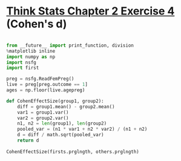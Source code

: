 # [Think Stats Chapter 2 Exercise 4](http://greenteapress.com/thinkstats2/html/thinkstats2003.html#toc24) (Cohen's d)

```python

from __future__ import print_function, division
%matplotlib inline
import numpy as np
import nsfg
import first

preg = nsfg.ReadFemPreg()
live = preg[preg.outcome == 1]
ages = np.floor(live.agepreg)

def CohenEffectSize(group1, group2):
    diff = group1.mean() - group2.mean()
    var1 = group1.var()
    var2 = group2.var()
    n1, n2 = len(group1), len(group2)
    pooled_var = (n1 * var1 + n2 * var2) / (n1 + n2)
    d = diff / math.sqrt(pooled_var)
    return d
    
CohenEffectSize(firsts.prglngth, others.prglngth)

```
